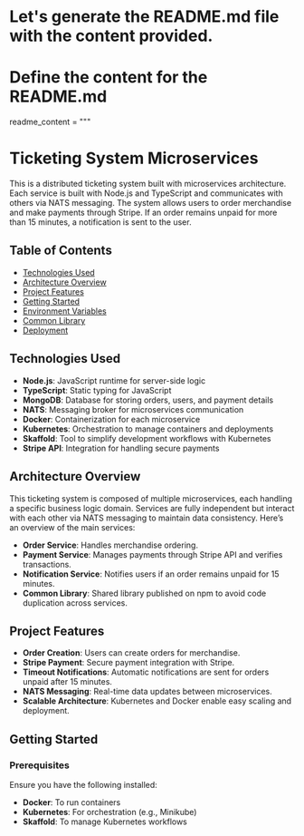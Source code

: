 # Let's generate the README.md file with the content provided.

# Define the content for the README.md
readme_content = """
# Ticketing System Microservices

This is a distributed ticketing system built with microservices architecture. Each service is built with Node.js and TypeScript and communicates with others via NATS messaging. The system allows users to order merchandise and make payments through Stripe. If an order remains unpaid for more than 15 minutes, a notification is sent to the user. 

## Table of Contents
- [Technologies Used](#technologies-used)
- [Architecture Overview](#architecture-overview)
- [Project Features](#project-features)
- [Getting Started](#getting-started)
- [Environment Variables](#environment-variables)
- [Common Library](#common-library)
- [Deployment](#deployment)

## Technologies Used

- **Node.js**: JavaScript runtime for server-side logic
- **TypeScript**: Static typing for JavaScript
- **MongoDB**: Database for storing orders, users, and payment details
- **NATS**: Messaging broker for microservices communication
- **Docker**: Containerization for each microservice
- **Kubernetes**: Orchestration to manage containers and deployments
- **Skaffold**: Tool to simplify development workflows with Kubernetes
- **Stripe API**: Integration for handling secure payments

## Architecture Overview

This ticketing system is composed of multiple microservices, each handling a specific business logic domain. Services are fully independent but interact with each other via NATS messaging to maintain data consistency. Here’s an overview of the main services:

- **Order Service**: Handles merchandise ordering.
- **Payment Service**: Manages payments through Stripe API and verifies transactions.
- **Notification Service**: Notifies users if an order remains unpaid for 15 minutes.
- **Common Library**: Shared library published on npm to avoid code duplication across services.

## Project Features

- **Order Creation**: Users can create orders for merchandise.
- **Stripe Payment**: Secure payment integration with Stripe.
- **Timeout Notifications**: Automatic notifications are sent for orders unpaid after 15 minutes.
- **NATS Messaging**: Real-time data updates between microservices.
- **Scalable Architecture**: Kubernetes and Docker enable easy scaling and deployment.

## Getting Started

### Prerequisites

Ensure you have the following installed:
- **Docker**: To run containers
- **Kubernetes**: For orchestration (e.g., Minikube)
- **Skaffold**: To manage Kubernetes workflows


